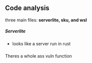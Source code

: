 ## Code analysis
three main files: **serverlite, sku, and wsl**
##### Serverlite
- looks like a server run in rust

##### 
Theres a whole ass vuln function

